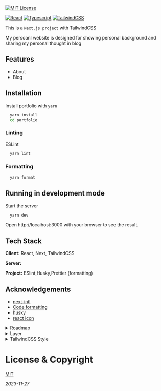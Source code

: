 [![MIT License](https://img.shields.io/github/license/alexlam184/portfolio)](https://github.com/alexlam184/portfolio/blob/master/LICENSE)

[![React](https://img.shields.io/badge/React-20232A?style=for-the-badge&logo=react&logoColor=61DAFB)](https://reactjs.org/)
[![Typescript](https://img.shields.io/badge/TypeScript-007ACC?style=for-the-badge&logo=typescript&logoColor=white)](https://www.typescriptlang.org/)
[![TailwindCSS](https://img.shields.io/badge/Tailwind_CSS-38B2AC?style=for-the-badge&logo=tailwind-css&logoColor=white)](https://tailwindcss.com/)

This is a `Next.js project` with TailwindCSS

My persoanl website is designed for showing personal background and sharing my personal thought in blog

## Features

- About
- Blog

## Installation

Install portfolio with `yarn`

```bash
  yarn install
  cd portfolio
```

### Linting

ESLint

```bash
  yarn lint
```

### Formatting

```bash
  yarn format
```

## Running in development mode

Start the server

```bash
  yarn dev
```

Open http://localhost:3000 with your browser to see the result.

## Tech Stack

**Client:** React, Next, TailwindCSS

**Server:**

**Project:** ESlint,Husky,Prettier (formatting)

## Acknowledgements

- [next-intl](https://next-intl-docs.vercel.app)
- [Code formatting](https://gist.github.com/silver-xu/1dcceaa14c4f0253d9637d4811948437)
- [husky](https://typicode.github.io/husky/#/)
- [react icon](https://react-icons.github.io/react-icons/)

<details>
<summary>Roadmap</summary>

- Additional browser support

- Markdown guide - Blog

- Readme guide - Blog

- Github guide - Blog

- Linux guide - Blog
</details>

<details>
<summary>Layer</summary>

| Components | z-index |
| ---------- | ------- |
| header     | 40      |

</details>

<details>
<summary>TailwindCSS Style</summary>

Screen
| Components | min-width |
| ---------- | --------- |
| sm | 640px |
| md | 768px |
| lg | 1024px |

## REMARK

only use `lg:` is ok,the rest will be marked as small screen

```ts
// min screen width will be 10/12 of full screen (phone) , big screen wiil be width 100% (desktop)
<div className='absolute top-0 left-0 w-10/12  h-screen bg-white text-black z-40  lg:relative lg:w-full lg:h-full'>
  ...
</div>
```

</details>

# License & Copyright

[MIT](https://github.com/alexlam184/portfolio/blob/master/LICENSE)

_2023-11-27_
